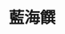 ---
title: "藍海饌"
description: "藍海饌"
layout: shop
keywords:
  - 美食競賽
  - 台灣美食
  - 美食精選
datePublished: "2025-06-30"
dateModified: "2025-07-03"
city: ""
district: ""
address: ""
phone: ""
geo: ""
google_map: ""
footinder: ""
official: "https://www.facebook.com/diamondofsea0523/"
award:
  - name: "台北國際牛肉麵節"
    year: "2024"
    entries:
      - group: "調理包組"
        cooking_style: "紅燒"
        rank: ""
      - group: "調理包組"
        cooking_style: "清燉"
        rank: ""

---
